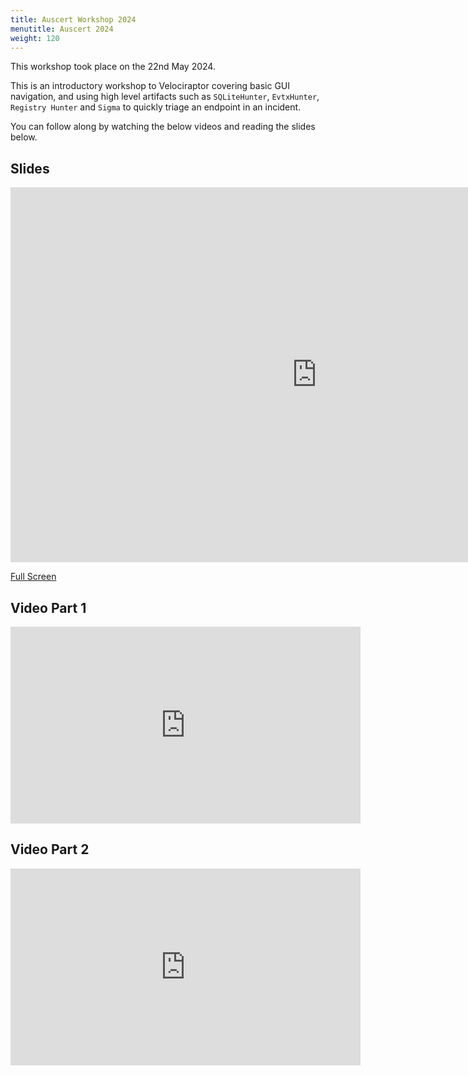 ```yaml
---
title: Auscert Workshop 2024
menutitle: Auscert 2024
weight: 120
---
```


This workshop took place on the 22nd May 2024.

This is an introductory workshop to Velociraptor covering basic GUI
navigation, and using high level artifacts such as `SQLiteHunter`,
`EvtxHunter`, `Registry Hunter` and `Sigma` to quickly triage an
endpoint in an incident.

You can follow along by watching the below videos and reading the
slides below.

## Slides

<iframe src="https://present.velocidex.com/presentations/2024-auscert-workshop/index.html" frameborder="0" width="980px" height="600px" allowfullscreen="true" mozallowfullscreen="true" webkitallowfullscreen="true"></iframe>

[Full Screen](https://present.velocidex.com/presentations/2024-auscert-workshop/index.html)

## Video Part 1

<iframe width="560" height="315" src="https://www.youtube.com/embed/ie6-859ERv4?si=5SIszrD2-Cqn54Z-" title="YouTube video player" frameborder="0" allow="accelerometer; autoplay; clipboard-write; encrypted-media; gyroscope; picture-in-picture; web-share" referrerpolicy="strict-origin-when-cross-origin" allowfullscreen></iframe>

## Video Part 2

<iframe width="560" height="315" src="https://www.youtube.com/embed/vB_rg0N69CY?si=kQIz3dd9imdp_SyP" title="YouTube video player" frameborder="0" allow="accelerometer; autoplay; clipboard-write; encrypted-media; gyroscope; picture-in-picture; web-share" referrerpolicy="strict-origin-when-cross-origin" allowfullscreen></iframe>
